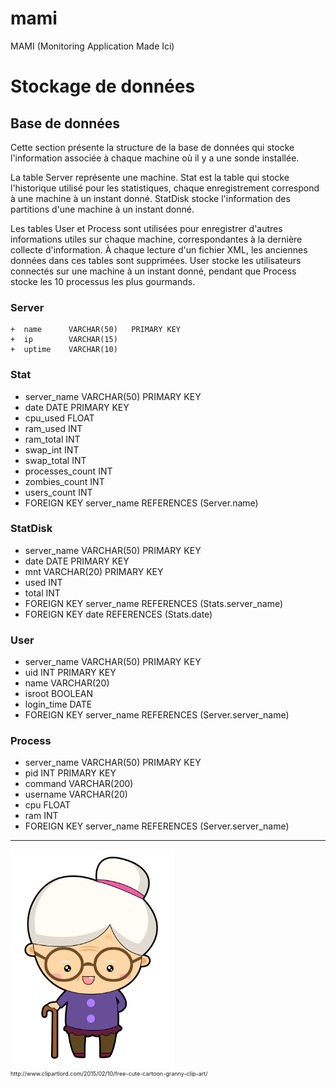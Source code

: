 # mami
MAMI (Monitoring Application Made Ici)


# Stockage de données
## Base de données

Cette section présente la structure de la base de données qui stocke l'information associée à chaque
machine où il y a une sonde installée.

La table Server représente une machine. Stat est la table qui stocke l'historique
utilisé pour les statistiques, chaque enregistrement correspond à une machine à un
instant donné. StatDisk stocke l'information des partitions d'une machine à un
instant donné.

Les tables User et Process sont utilisées pour enregistrer d'autres informations
utiles sur chaque machine, correspondantes à la dernière collecte d'information.
À chaque lecture d'un fichier XML, les anciennes données dans ces tables sont
supprimées. User stocke les utilisateurs connectés sur une machine à un instant
donné, pendant que Process stocke les 10 processus les plus gourmands.


### Server
```
+  name      VARCHAR(50)   PRIMARY KEY
+  ip        VARCHAR(15)
+  uptime    VARCHAR(10)
```
### Stat
+  server_name       VARCHAR(50)   PRIMARY KEY
+  date              DATE          PRIMARY KEY
+  cpu_used          FLOAT
+  ram_used          INT
+  ram_total         INT
+  swap_int          INT
+  swap_total        INT
+  processes_count   INT
+  zombies_count     INT
+  users_count       INT
+  FOREIGN KEY server_name REFERENCES (Server.name)

### StatDisk

+  server_name   VARCHAR(50)   PRIMARY KEY
+  date          DATE          PRIMARY KEY
+  mnt           VARCHAR(20)   PRIMARY KEY
+  used          INT
+  total         INT
+  FOREIGN KEY server_name REFERENCES (Stats.server_name)
+  FOREIGN KEY date REFERENCES (Stats.date)

### User
+  server_name   VARCHAR(50)   PRIMARY KEY
+  uid           INT           PRIMARY KEY
+  name          VARCHAR(20)
+  isroot        BOOLEAN
+  login_time    DATE
+  FOREIGN KEY server_name REFERENCES (Server.server_name)

### Process
+  server_name   VARCHAR(50)   PRIMARY KEY
+  pid           INT           PRIMARY KEY
+  command       VARCHAR(200)
+  username      VARCHAR(20)
+  cpu           FLOAT
+  ram           INT
+  FOREIGN KEY server_name REFERENCES (Server.server_name)


------------------------------------------------------------------------------------






<img src="https://github.com/uy-rrodriguez/mami/blob/master/mami.png" height="350px" alt="logo mami"/>
<div style="font-size:9px;">http://www.clipartlord.com/2015/02/10/free-cute-cartoon-granny-clip-art/</div>
